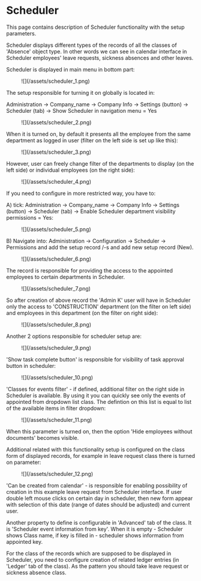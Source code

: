 # Scheduler
This page contains description of Scheduler functionality with the setup parameters.

Scheduler displays different types of the records of all the classes of 'Absence' object type. In other words we can see in calendar interface in Scheduler employees' leave requests, sickness absences and other leaves.

Scheduler is displayed in main menu in bottom part:  

<figure>![](/assets/scheduler_1.png)</figure>

The setup responsible for turning it on globally is located in:

Administration ->  Company_name -> Company Info -> Settings (button) -> Scheduler (tab) -> Show Scheduler in navigation menu = Yes   

<figure>![](/assets/scheduler_2.png)</figure>

When it is turned on, by default it presents all the employee from the same department as logged in user (filter on the left side is set up like this):

<figure>![](/assets/scheduler_3.png)</figure>

However, user can freely change filter of the departments to display (on the left side) or individual employees (on the right side):

<figure>![](/assets/scheduler_4.png)</figure>

If you need to configure in more restricted way, you have to:

A) tick: Administration ->  Company_name -> Company Info -> Settings (button) -> Scheduler (tab) -> Enable Scheduler department visibility permissions = Yes:

<figure>![](/assets/scheduler_5.png)</figure>

B) Navigate into: Administration -> Configuration -> Scheduler -> Permissions and add the setup record /-s and add new setup record (New). 

<figure>![](/assets/scheduler_6.png)</figure>

The record is responsible for providing the access to the appointed employees to certain departments in Scheduler.

<figure>![](/assets/scheduler_7.png)</figure>

So after creation of above record the 'Admin K' user will have in Scheduler only the access to 'CONSTRUCTION' department (on the filter on left side) and employees in this department (on the filter on right side):

<figure>![](/assets/scheduler_8.png)</figure>

Another 2 options responsible for scheduler setup are:

<figure>![](/assets/scheduler_9.png)</figure>

'Show task complete button' is responsible for visibility of task approval button in scheduler:

<figure>![](/assets/scheduler_10.png)</figure>

'Classes for events filter' - if defined, additional filter on the right side in Scheduler is available. By using it you can quickly see only the events of appointed from dropdown list class. The defintion on this list is equal to list of the available items in filter dropdown:

<figure>![](/assets/scheduler_11.png)</figure>

When this parameter is turned on, then the option 'Hide employees without documents' becomes visible.

Additional related with this functionality setup is configured on the class form of displayed records, for example in leave request class there is turned on parameter:

<figure>![](/assets/scheduler_12.png)</figure>

'Can be created from calendar' - is responsible for enabling possibility of creation in this example leave request from Scheduler interface.  If user double left mouse clicks on certain day in scheduler, then new form appear with selection of this date (range of dates should be adjusted) and current user.

Another property to define is configurable in 'Advanced' tab of the class. It is 'Scheduler event information from key'. When it is empty - Scheduler shows Class name, if key is filled in - scheduler shows information from appointed key.   

For the class of the records which are supposed to be displayed in Scheduler, you need to configure creation of related ledger entries (in 'Ledger' tab of the class). As the pattern you should take leave request or sickness absence class.